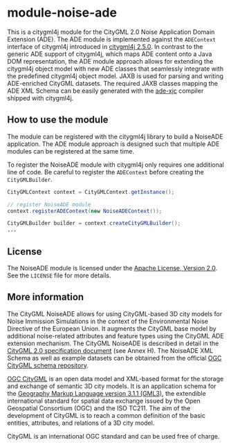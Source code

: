 # module-noise-ade
This is a citygml4j module for the CityGML 2.0 Noise Application Domain Extension (ADE). The ADE module is implemented against the `ADEContext` interface of citygml4j introduced in [citygml4j 2.5.0](https://github.com/citygml4j/citygml4j/releases/tag/v2.5.0). In contrast to the generic ADE support of citygml4j, which maps ADE content onto a Java DOM representation, the ADE module approach allows for extending the citygml4j object model with new ADE classes that seamlessly integrate with the predefined citygml4j object model. JAXB is used for parsing and writing ADE-enriched CityGML datasets. The required JAXB classes mapping the ADE XML Schema can be easily generated with the [ade-xjc](https://github.com/citygml4j/ade-xjc) compiler shipped with citygml4j. 

## How to use the module
The module can be registered with the citygml4j library to build a NoiseADE application. The ADE module approach is designed such that multiple ADE modules can be registered at the same time.

To register the NoiseADE module with citygml4j only requires one additional line of code. Be careful to register the `ADEContext` before creating the `CityGMLBuilder`.

```java
CityGMLContext context = CityGMLContext.getInstance();

// register NoiseADE module
context.registerADEContext(new NoiseADEContext());

CityGMLBuilder builder = context.createCityGMLBuilder();
...
```

## License
The NoiseADE module is licensed under the [Apache License, Version 2.0](http://www.apache.org/licenses/LICENSE-2.0). See the `LICENSE` file for more details.

## More information
The CityGML NoiseADE allows for using CityGML-based 3D city models for Noise Immission Simulations in the context of the Environmental Noise Directive of the European Union. It augments the CityGML base model by additional noise-related attributes and feature types using the CityGML ADE extension mechanism. The CityGML NoiseADE is described in detail in the [CityGML 2.0 specification document](https://portal.opengeospatial.org/files/?artifact_id=47842) (see Annex H). The NoiseADE XML Schema as well as example datasets can be obtained from the official [OGC CityGML schema repository](http://schemas.opengis.net/citygml/examples/2.0/ade/noise-ade/).

[OGC CityGML](http://www.opengeospatial.org/standards/citygml) is an open data model and XML-based format for the storage and exchange of semantic 3D city models. It is an application schema for the [Geography Markup Language version 3.1.1 (GML3)](http://www.opengeospatial.org/standards/gml), the extendible international standard for spatial data exchange issued by the Open Geospatial Consortium (OGC) and the ISO TC211. The aim of the development of CityGML is to reach a common definition of the basic entities, attributes, and relations of a 3D city model.

CityGML is an international OGC standard and can be used free of charge.
